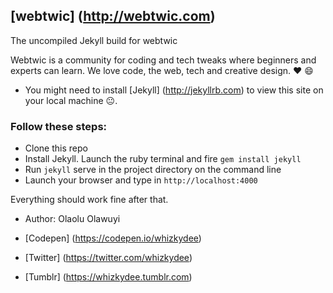 ## [webtwic] (http://webtwic.com)

The uncompiled Jekyll build for webtwic

Webtwic is a community for coding and tech tweaks where beginners and experts can learn.
We love code, the web, tech and creative design. :heart: :smile:

+ You might need to install [Jekyll] (http://jekyllrb.com) to view this site on your local machine :neutral_face:.

### Follow these steps:
+ Clone this repo
+ Install Jekyll. Launch the ruby terminal and fire `gem install jekyll`
+ Run `jekyll` serve in the project directory on the command line
+ Launch your browser and type in `http://localhost:4000`

Everything should work fine after that.

+ Author: Olaolu Olawuyi

+ [Codepen] (https://codepen.io/whizkydee)

+ [Twitter] (https://twitter.com/whizkydee)

+ [Tumblr] (https://whizkydee.tumblr.com) 
